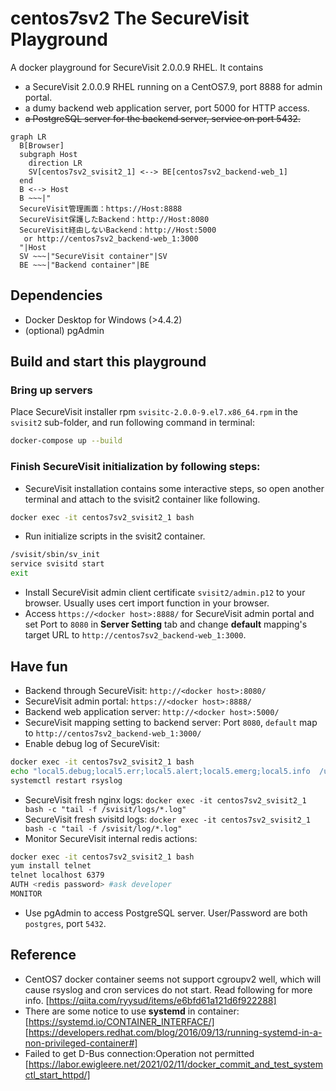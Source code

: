 # centos7sv2 The SecureVisit Playground

A docker playground for SecureVisit 2.0.0.9 RHEL.
It contains
- a SecureVisit 2.0.0.9 RHEL running on a CentOS7.9, port 8888 for admin portal.
- a dumy backend web application server, port 5000 for HTTP access.
- ~~a PostgreSQL server for the backend server, service on port 5432.~~
```mermaid
graph LR
  B[Browser]
  subgraph Host
    direction LR
    SV[centos7sv2_svisit2_1] <--> BE[centos7sv2_backend-web_1] 
  end
  B <--> Host
  B ~~~|"
  SecureVisit管理画面：https://Host:8888
  SecureVisit保護したBackend：http://Host:8080
  SecureVisit経由しないBackend：http://Host:5000
   or http://centos7sv2_backend-web_1:3000
  "|Host
  SV ~~~|"SecureVisit container"|SV
  BE ~~~|"Backend container"|BE
```
## Dependencies
- Docker Desktop for Windows (>4.4.2)
- (optional) pgAdmin

## Build and start this playground
### Bring up servers
Place SecureVisit installer rpm `svisitc-2.0.0-9.el7.x86_64.rpm` in the `svisit2` sub-folder, and run following command in terminal:
```bash
docker-compose up --build
```
### Finish SecureVisit initialization by following steps:  
- SecureVisit installation contains some interactive steps, so open another terminal and attach to the svisit2 container like following. 
```bash
docker exec -it centos7sv2_svisit2_1 bash
```
- Run initialize scripts in the svisit2 container.
```bash
/svisit/sbin/sv_init
service svisitd start
exit
```
- Install SecureVisit admin client certificate `svisit2/admin.p12` to your browser. Usually uses cert import function in your browser.
- Access `https://<docker host>:8888/` for SecureVisit admin portal and set Port to `8080` in **Server Setting** tab and change **default** mapping's target URL to `http://centos7sv2_backend-web_1:3000`.

## Have fun
- Backend through SecureVisit: `http://<docker host>:8080/`
- SecureVisit admin portal: `https://<docker host>:8888/`
- Backend web application server: `http://<docker host>:5000/` 
- SecureVisit mapping setting to backend server: Port `8080`, `default` map to `http://centos7sv2_backend-web_1:3000/`
- Enable debug log of SecureVisit:
```bash
docker exec -it centos7sv2_svisit2_1 bash
echo "local5.debug;local5.err;local5.alert;local5.emerg;local5.info  /usr/local/svisit/log/sv.debug.log" >> /etc/rsyslog.conf
systemctl restart rsyslog
``` 
- SecureVisit fresh nginx logs: `docker exec -it centos7sv2_svisit2_1 bash -c "tail -f /svisit/logs/*.log"`
- SecureVisit fresh svisitd logs: `docker exec -it centos7sv2_svisit2_1 bash -c "tail -f /svisit/log/*.log"`
- Monitor SecureVisit internal redis actions:
```bash
docker exec -it centos7sv2_svisit2_1 bash
yum install telnet
telnet localhost 6379
AUTH <redis password> #ask developer
MONITOR
```
- Use pgAdmin to access PostgreSQL server. User/Password are both `postgres`, port `5432`.

## Reference
- CentOS7 docker container seems not support cgroupv2 well, which will cause rsyslog and cron services do not start. Read following for more info.
[https://qiita.com/ryysud/items/e6bfd61a121d6f922288]
- There are some notice to use **systemd** in container:
[https://systemd.io/CONTAINER_INTERFACE/]
[https://developers.redhat.com/blog/2016/09/13/running-systemd-in-a-non-privileged-container#]
- Failed to get D-Bus connection:Operation not permitted
[https://labor.ewigleere.net/2021/02/11/docker_commit_and_test_systemctl_start_httpd/]
